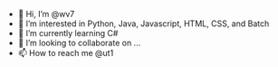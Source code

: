 - 👋 Hi, I’m @wv7
- 👀 I’m interested in Python, Java, Javascript, HTML, CSS, and Batch
- 🌱 I’m currently learning C#
- 💞️ I’m looking to collaborate on ...
- 📫 How to reach me @ut1

<!---
WV7/WV7 is a ✨ special ✨ repository because its `README.md` (this file) appears on your GitHub profile.
You can click the Preview link to take a look at your changes.
--->
